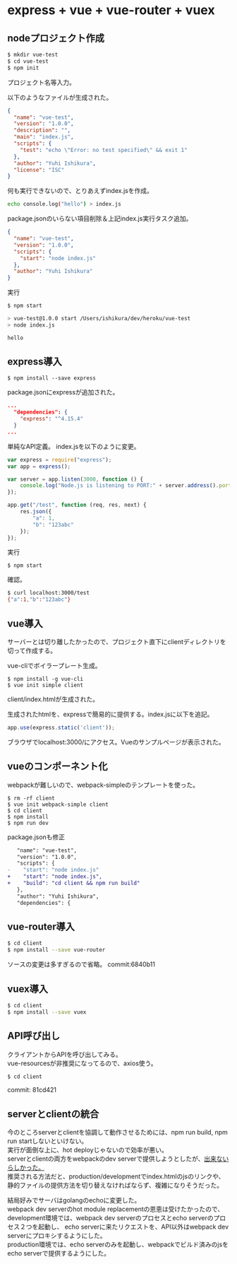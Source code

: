 # express + vue + vue-router + vuex

## nodeプロジェクト作成

```bash
$ mkdir vue-test
$ cd vue-test
$ npm init
```

プロジェクト名等入力。

以下のようなファイルが生成された。

```json
{
  "name": "vue-test",
  "version": "1.0.0",
  "description": "",
  "main": "index.js",
  "scripts": {
    "test": "echo \"Error: no test specified\" && exit 1"
  },
  "author": "Yuhi Ishikura",
  "license": "ISC"
}
```

何も実行できないので、とりあえずindex.jsを作成。

```bash
echo console.log("hello") > index.js
```

package.jsonのいらない項目削除＆上記index.js実行タスク追加。

```json
{
  "name": "vue-test",
  "version": "1.0.0",
  "scripts": {
    "start": "node index.js"
  },
  "author": "Yuhi Ishikura"
}
```

実行

```bash
$ npm start

> vue-test@1.0.0 start /Users/ishikura/dev/heroku/vue-test
> node index.js

hello
```

## express導入

```
$ npm install --save express
```

package.jsonにexpressが追加された。

```json
...
  "dependencies": {
    "express": "^4.15.4"
  }
...
```

単純なAPI定義。
index.jsを以下のように変更。

```js
var express = require("express");
var app = express();

var server = app.listen(3000, function () {
    console.log("Node.js is listening to PORT:" + server.address().port);
});

app.get("/test", function (req, res, next) {
    res.json({
        "a": 1,
        "b": "123abc"
    });
});
```

実行

```
$ npm start
```

確認。

```bash
$ curl localhost:3000/test
{"a":1,"b":"123abc"}
```

## vue導入

サーバーとは切り離したかったので、プロジェクト直下にclientディレクトリを切って作成する。

vue-cliでボイラープレート生成。

```
$ npm install -g vue-cli
$ vue init simple client
```

client/index.htmlが生成された。

生成されたhtmlを、expressで簡易的に提供する。index.jsに以下を追記。

```js
app.use(express.static('client'));
```

ブラウザでlocalhost:3000/にアクセス。Vueのサンプルページが表示された。

## vueのコンポーネント化

webpackが難しいので、webpack-simpleのテンプレートを使った。

```
$ rm -rf client
$ vue init webpack-simple client
$ cd client
$ npm install
$ npm run dev
```

package.jsonも修正

```diff
   "name": "vue-test",
   "version": "1.0.0",
   "scripts": {
-    "start": "node index.js"
+    "start": "node index.js",
+    "build": "cd client && npm run build"
   },
   "author": "Yuhi Ishikura",
   "dependencies": {
```

## vue-router導入

```bash
$ cd client
$ npm install --save vue-router
```

ソースの変更は多すぎるので省略。
commit:6840b11

## vuex導入

```bash
$ cd client
$ npm install --save vuex
```

## API呼び出し

クライアントからAPIを呼び出してみる。  
vue-resourcesが非推奨になってるので、axios使う。

```bash
$ cd client
```
commit: 81cd421

## serverとclientの統合

今のところserverとclientを協調して動作させるためには、npm run build, npm run startしないといけない。  
実行が面倒な上に、hot deployじゃないので効率が悪い。  
serverとclientの両方をwebpackのdev serverで提供しようとしたが、[出来ないらしかった。](https://webpack.github.io/docs/webpack-dev-server.html#combining-with-an-existing-server)  
推奨される方法だと、production/developmentでindex.htmlのjsのリンクや、静的ファイルの提供方法を切り替えなければならず、複雑になりそうだった。

結局好みでサーバはgolangのechoに変更した。  
webpack dev serverのhot module replacementの恩恵は受けたかったので、
development環境では、webpack dev serverのプロセスとecho serverのプロセス２つを起動し、
echo serverに来たリクエストを、API以外はwebpack dev serverにプロキシするようにした。  
production環境では、echo serverのみを起動し、webpackでビルド済みのjsをecho serverで提供するようにした。

